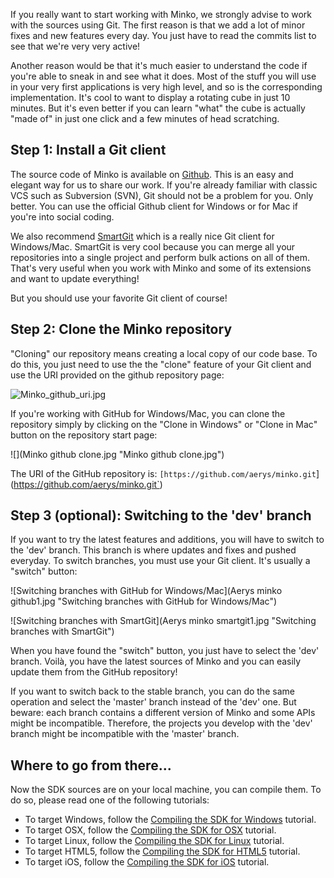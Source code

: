 If you really want to start working with Minko, we strongly advise to work with the sources using Git. The first reason is that we add a lot of minor fixes and new features every day. You just have to read the commits list to see that we're very very active!

Another reason would be that it's much easier to understand the code if you're able to sneak in and see what it does. Most of the stuff you will use in your very first applications is very high level, and so is the corresponding implementation. It's cool to want to display a rotating cube in just 10 minutes. But it's even better if you can learn "what" the cube is actually "made of" in just one click and a few minutes of head scratching.

Step 1: Install a Git client
----------------------------

The source code of Minko is available on [Github](https://github.com). This is an easy and elegant way for us to share our work. If you're already familiar with classic VCS such as Subversion (SVN), Git should not be a problem for you. Only better. You can use the official Github client for Windows or for Mac if you're into social coding.

We also recommend [SmartGit](http://www.syntevo.com/smartgit/download.html) which is a really nice Git client for Windows/Mac. SmartGit is very cool because you can merge all your repositories into a single project and perform bulk actions on all of them. That's very useful when you work with Minko and some of its extensions and want to update everything!

But you should use your favorite Git client of course!

Step 2: Clone the Minko repository
----------------------------------

"Cloning" our repository means creating a local copy of our code base. To do this, you just need to use the the "clone" feature of your Git client and use the URI provided on the github repository page:

![](Minko_github_uri.jpg "Minko_github_uri.jpg")

If you're working with GitHub for Windows/Mac, you can clone the repository simply by clicking on the "Clone in Windows" or "Clone in Mac" button on the repository start page:

![](Minko github clone.jpg "Minko github clone.jpg")

The URI of the GitHub repository is: `[https://github.com/aerys/minko.git`](https://github.com/aerys/minko.git`)

Step 3 (optional): Switching to the 'dev' branch
------------------------------------------------

If you want to try the latest features and additions, you will have to switch to the 'dev' branch. This branch is where updates and fixes and pushed everyday. To switch branches, you must use your Git client. It's usually a "switch" button:

![Switching branches with GitHub for Windows/Mac](Aerys minko github1.jpg "Switching branches with GitHub for Windows/Mac")

![Switching branches with SmartGit](Aerys minko smartgit1.jpg "Switching branches with SmartGit")

When you have found the "switch" button, you just have to select the 'dev' branch. Voilà, you have the latest sources of Minko and you can easily update them from the GitHub repository!

If you want to switch back to the stable branch, you can do the same operation and select the 'master' branch instead of the 'dev' one. But beware: each branch contains a different version of Minko and some APIs might be incompatible. Therefore, the projects you develop with the 'dev' branch might be incompatible with the 'master' branch.

Where to go from there...
-------------------------

Now the SDK sources are on your local machine, you can compile them. To do so, please read one of the following tutorials:

-   To target Windows, follow the [Compiling the SDK for Windows](Compiling_the_SDK_for_Windows.md) tutorial.
-   To target OSX, follow the [Compiling the SDK for OSX](Compiling_the_SDK_for_OSX.md) tutorial.
-   To target Linux, follow the [Compiling the SDK for Linux](Compiling_the_SDK_for_Linux.md) tutorial.
-   To target HTML5, follow the [Compiling the SDK for HTML5](Compiling_the_SDK_for_HTML5.md) tutorial.
-   To target iOS, follow the [Compiling the SDK for iOS](Compiling_the_SDK_for_iOS.md) tutorial.

